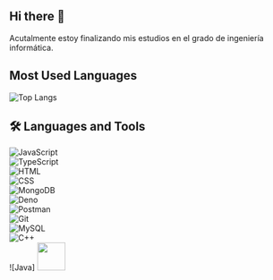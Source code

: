 ## Hi there 👋

Acutalmente estoy finalizando mis estudios en el grado de ingeniería informática.

## Most Used Languages  

![Top Langs](https://github-readme-stats.vercel.app/api/top-langs/?username=MarioParraL&layout=compact&langs_count=6&theme=radical)

## 🛠️ Languages and Tools  


![JavaScript](https://img.shields.io/badge/JavaScript-F7DF1E?style=for-the-badge&logo=javascript&logoColor=black)  
![TypeScript](https://img.shields.io/badge/TypeScript-3178C6?style=for-the-badge&logo=typescript&logoColor=white)  
![HTML](https://img.shields.io/badge/HTML-E34F26?style=for-the-badge&logo=html5&logoColor=white)  
![CSS](https://img.shields.io/badge/CSS-1572B6?style=for-the-badge&logo=css3&logoColor=white)  
![MongoDB](https://img.shields.io/badge/MongoDB-47A248?style=for-the-badge&logo=mongodb&logoColor=white)  
![Deno](https://img.shields.io/badge/Deno-000000?style=for-the-badge&logo=deno&logoColor=white)  
![Postman](https://img.shields.io/badge/Postman-FF6C37?style=for-the-badge&logo=postman&logoColor=white)  
![Git](https://img.shields.io/badge/Git-F05032?style=for-the-badge&logo=git&logoColor=white)  
![MySQL](https://img.shields.io/badge/MySQL-4479A1?style=for-the-badge&logo=mysql&logoColor=white)  
![C++](https://img.shields.io/badge/C++-00599C?style=for-the-badge&logo=cplusplus&logoColor=white)  
![Java]  <img src="https://cdn.jsdelivr.net/gh/devicons/devicon/icons/java/java-original.svg" width="50" height="50"/>

